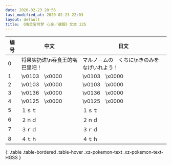 ```yaml
---
date: 2020-02-23 20:56
last_modified_at: 2020-02-23 22:03
layout: default
title: 《精灵宝可梦 心金／魂银》文本 225
---
```

| 编号 | 中文 | 日文 |
| ---- | ---- | ---- |
| 0 | 将果实扔进\n吞食王的嘴巴里吧！ | マルノ－ムの　くちに\nきのみを　なげいれよう！ |
| 1 | \v0103　\x0000 | \v0103　\x0000 |
| 2 | \v0103　\x0000 | \v0103　\x0000 |
| 3 | \v0136　\x0000 | \v0136　\x0000 |
| 4 | \v0125　\x0000 | \v0125　\x0000 |
| 5 | １ｓｔ | １ｓｔ |
| 6 | ２ｎｄ | ２ｎｄ |
| 7 | ３ｒｄ | ３ｒｄ |
| 8 | ４ｔｈ | ４ｔｈ |
{: .table .table-bordered .table-hover .xz-pokemon-text .xz-pokemon-text-HGSS }